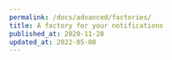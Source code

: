 ```yaml
---
permalink: /docs/advanced/factories/
title: A factory for your notifications
published_at: 2020-11-28
updated_at: 2022-05-08
---
```

